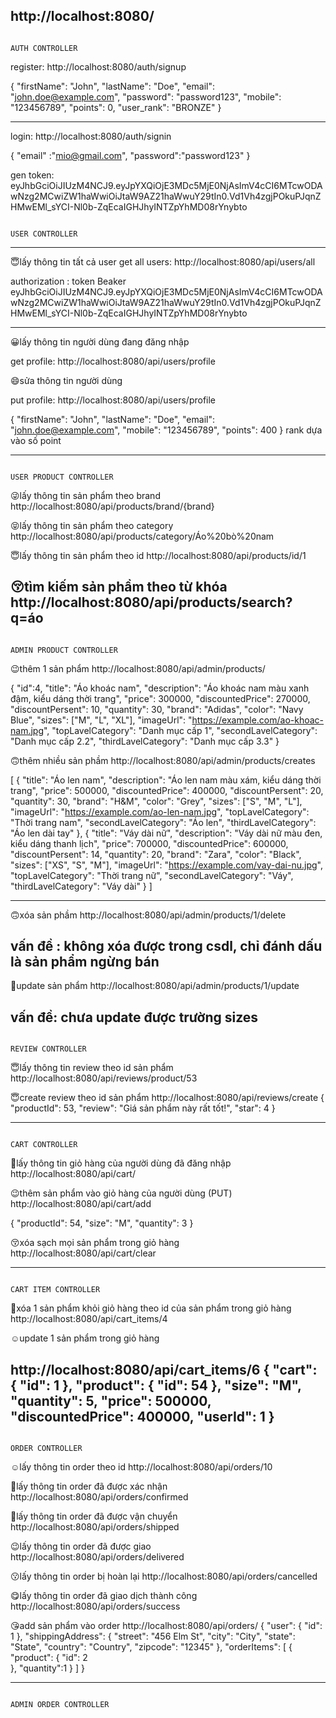 
http://localhost:8080/
-------------------------------------------------------------

                                                                           AUTH CONTROLLER

register: http://localhost:8080/auth/signup

{
  "firstName": "John",
  "lastName": "Doe",
  "email": "john.doe@example.com",
  "password": "password123",
  "mobile": "123456789",
  "points": 0,
  "user_rank": "BRONZE"
}



--------------------------------------------
login:  http://localhost:8080/auth/signin

{
  "email"   :"mio@gmail.com",
  "password":"password123"
}

gen token: eyJhbGciOiJIUzM4NCJ9.eyJpYXQiOjE3MDc5MjE0NjAsImV4cCI6MTcwODAwNzg2MCwiZW1haWwiOiJtaW9AZ21haWwuY29tIn0.Vd1Vh4zgjPOkuPJqnZHMwEMl_sYCI-Nl0b-ZqEcaIGHJhyINTZpYhMD08rYnybto 


                                                                           USER CONTROLLER

--------------------------------------------
😇️lấy thông tin tất cả user
get all users: 
http://localhost:8080/api/users/all

authorization : token
                Beaker  eyJhbGciOiJIUzM4NCJ9.eyJpYXQiOjE3MDc5MjE0NjAsImV4cCI6MTcwODAwNzg2MCwiZW1haWwiOiJtaW9AZ21haWwuY29tIn0.Vd1Vh4zgjPOkuPJqnZHMwEMl_sYCI-Nl0b-ZqEcaIGHJhyINTZpYhMD08rYnybto

--------------------------------------------
😀️lấy thông tin người dùng đang đăng nhập

get profile: http://localhost:8080/api/users/profile  

😄️sửa thông tin người dùng

put profile: http://localhost:8080/api/users/profile  

{
  "firstName": "John",
  "lastName": "Doe",
  "email": "john.doe@example.com",
  "mobile": "123456789",
  "points": 400
}
rank dựa vào số point

-----------------------------------------------
                                                                           USER PRODUCT CONTROLLER
😜️lấy thông tin sản phẩm theo brand  
http://localhost:8080/api/products/brand/{brand}

😝️lấy thông tin sản phẩm theo category
http://localhost:8080/api/products/category/Áo%20bò%20nam

😇️lấy thông tin sản phẩm theo id
http://localhost:8080/api/products/id/1                                                                       

😚️tìm kiếm sản phầm theo từ khóa
http://localhost:8080/api/products/search?q=áo                                                                          
-----------------------------------------------
                                                                           ADMIN PRODUCT CONTROLLER 
😉️thêm 1 sản phẩm
http://localhost:8080/api/admin/products/

{
  "id":4,
  "title": "Áo khoác nam",
  "description": "Áo khoác nam màu xanh đậm, kiểu dáng thời trang",
  "price": 300000,
  "discountedPrice": 270000,
  "discountPersent": 10,
  "quantity": 30,
  "brand": "Adidas",
  "color": "Navy Blue",
  "sizes": ["M", "L", "XL"],
  "imageUrl": "https://example.com/ao-khoac-nam.jpg",
  "topLavelCategory": "Danh mục cấp 1",
  "secondLavelCategory": "Danh mục cấp 2.2",
  "thirdLavelCategory": "Danh mục cấp 3.3"
}

🙃️thêm nhiều sản phầm
http://localhost:8080/api/admin/products/creates

[
  {
    "title": "Áo len nam",
    "description": "Áo len nam màu xám, kiểu dáng thời trang",
    "price": 500000,
    "discountedPrice": 400000,
    "discountPersent": 20,
    "quantity": 30,
    "brand": "H&M",
    "color": "Grey",
    "sizes": ["S", "M", "L"],
    "imageUrl": "https://example.com/ao-len-nam.jpg",
    "topLavelCategory": "Thời trang nam",
    "secondLavelCategory": "Áo len",
    "thirdLavelCategory": "Áo len dài tay"
  },
  {
    "title": "Váy dài nữ",
    "description": "Váy dài nữ màu đen, kiểu dáng thanh lịch",
    "price": 700000,
    "discountedPrice": 600000,
    "discountPersent": 14,
    "quantity": 20,
    "brand": "Zara",
    "color": "Black",
    "sizes": ["XS", "S", "M"],
    "imageUrl": "https://example.com/vay-dai-nu.jpg",
    "topLavelCategory": "Thời trang nữ",
    "secondLavelCategory": "Váy",
    "thirdLavelCategory": "Váy dài"
  }
]




---------------------------------------------------
🙃️xóa sản phầm 
http://localhost:8080/api/admin/products/1/delete

vấn đề : không xóa được trong csdl, chỉ đánh dấu là sản phẩm ngừng bán
---------------------------------------------------
🤩️update sản phẩm
http://localhost:8080/api/admin/products/1/update

vấn đề: chưa update được trường sizes
----------------------------------------------------

                                                                           REVIEW CONTROLLER 
😇️lấy thông tin review theo id sản phẩm
http://localhost:8080/api/reviews/product/53

😇️create review theo id sản phẩm
http://localhost:8080/api/reviews/create
{
  "productId": 53,
  "review": "Giá sản phẩm này rất tốt!",
  "star": 4
}

---------------------------------------------------

                                                                           CART CONTROLLER 
🥰️lấy thông tin giỏ hàng của người dùng đã đăng nhập 
http://localhost:8080/api/cart/      
               
😉️thêm sản phẩm vào giỏ hàng của người dùng (PUT)
http://localhost:8080/api/cart/add                                                  

{
  "productId": 54,
  "size": "M",
  "quantity": 3
}

😚️xóa sạch mọi sản phẩm trong giỏ  hàng
http://localhost:8080/api/cart/clear

---------------------------------------------------
                                                                           CART ITEM CONTROLLER
                                                                           
🤩️xóa 1 sản phẩm khỏi giỏ hàng theo id của sản phẩm trong giỏ hàng
http://localhost:8080/api/cart_items/4

☺️update 1 sản phẩm trong giỏ hàng 

http://localhost:8080/api/cart_items/6
{
  "cart": {
    "id": 1
  },
  "product": {
    "id": 54
  },
  "size": "M",
  "quantity": 5,
  "price": 500000,
  "discountedPrice": 400000,
  "userId": 1
}
----------------------------------------------------
                                                                           ORDER CONTROLLER

☺️lấy thông tin order theo id
http://localhost:8080/api/orders/10

🥰️lấy thông tin order đã được xác nhận
http://localhost:8080/api/orders/confirmed

🤔️lấy thông tin order đã được vận chuyển
http://localhost:8080/api/orders/shipped

😉️lấy thông tin order đã được giao
http://localhost:8080/api/orders/delivered

😗️lấy thông tin order bị hoàn lại
http://localhost:8080/api/orders/cancelled

😋️lấy thông tin order đã giao dịch thành công 
http://localhost:8080/api/orders/success

😘️add sản phẩm vào order
http://localhost:8080/api/orders/
{
  "user": {
    "id": 1
  },
  "shippingAddress": {
    "street": "456 Elm St",
    "city": "City",
    "state": "State",
    "country": "Country",
    "zipcode": "12345"
  },
  "orderItems": [
    {
      "product": {
        "id": 2    
        },
      "quantity":1
    }
  ]
}



----------------------------------------------------
                                                                           ADMIN ORDER CONTROLLER
                                                                                                                                                      
                                                                                                                                                      
                                                                           






